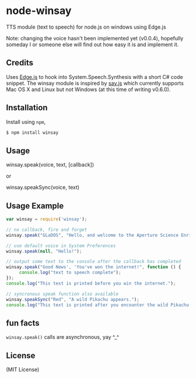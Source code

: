 node-winsay
===========
TTS module (text to speech) for node.js on windows using Edge.js

Note: changing the voice hasn't been implemented yet (v0.0.4), hopefully someday I or someone else will find out how easy it is and implement it.

## Credits
Uses [Edge.js](https://github.com/tjanczuk/edge) to hook into System.Speech.Synthesis with a short C# code snippet. The winsay module is inspired by [say.js](https://github.com/Marak/say.js) which currently supports Mac OS X and Linux but not Windows (at this time of writing v0.6.0).

## Installation

Install using `npm`,

``` bash
$ npm install winsay
```

## Usage
winsay.speak(voice, text, [callback])

or

winsay.speakSync(voice, text)

## Usage Example
``` javascript
var winsay = require('winsay');

// no callback, fire and forget
winsay.speak("GLaDOS", "Hello, and welcome to the Aperture Science Enrichment Center");

// use default voice in System Preferences
winsay.speak(null, "Hello!");

// output some text to the console after the callback has completed
winsay.speak("Good News', 'You've won the internet!", function () {
     console.log("text to speech complete");
});
console.log("This text is printed before you win the internet.");

// syncronous speak function also available
winsay.speakSync("Red", "A wild Pikachu appears.");
console.log("This text is printed after you encounter the wild Pikachu.");

```

## fun facts
```winsay.speak()``` calls are asynchronous, yay ^_^

## License
(MIT License)
